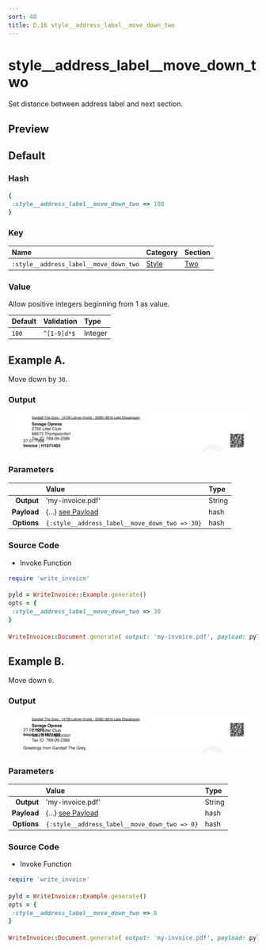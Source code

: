 ```yaml
---
sort: 48
title: D.16 style__address_label__move_down_two
---
```

# style__address_label__move_down_two

Set distance between address label and next section.


## Preview

<div >
    <canvas id='canvas' search=':style__address_label__move_down_two' palette='option_detail'></canvas>
</div>
<script src="../assets/js/marker.js"></script>  

 
## Default

### Hash

```ruby
{
 :style__address_label__move_down_two => 100
} 
```

### Key

| **Name** | **Category** | **Section** |
| :--- | :--- | :--- |
| ```:style__address_label__move_down_two``` |  [Style](./#style) | [Two](/sections/two) |

### Value

Allow positive integers beginning from 1 as value.

| **Default**| **Validation**| **Type** |
| :--- | :--- | :--- |
| ```100``` | ```^[1-9]d*$``` | Integer |

## Example A.

Move down by `30`.

### Output

<img src="../assets/images/options/style__address_label__move_down_two--a.png">



### Parameters

| | **Value** | **Type** |
|------:|:------|:------|
| **Output** | 'my-invoice.pdf' | String |
| **Payload** | {...} [see Payload](../payload) | hash |
| **Options** | ```{:style__address_label__move_down_two => 30}``` | hash |


### Source Code

* Invoke Function

```ruby
require 'write_invoice'
 
pyld = WriteInvoice::Example.generate()
opts = {
 :style__address_label__move_down_two => 30
}
 
WriteInvoice::Document.generate( output: 'my-invoice.pdf', payload: pyld, options: opts )

```

## Example B.

Move down `0`.

### Output

<img src="../assets/images/options/style__address_label__move_down_two--b.png">



### Parameters

| | **Value** | **Type** |
|------:|:------|:------|
| **Output** | 'my-invoice.pdf' | String |
| **Payload** | {...} [see Payload](../payload) | hash |
| **Options** | ```{:style__address_label__move_down_two => 0}``` | hash |


### Source Code

* Invoke Function

```ruby
require 'write_invoice'
 
pyld = WriteInvoice::Example.generate()
opts = {
 :style__address_label__move_down_two => 0
}
 
WriteInvoice::Document.generate( output: 'my-invoice.pdf', payload: pyld, options: opts )

```

